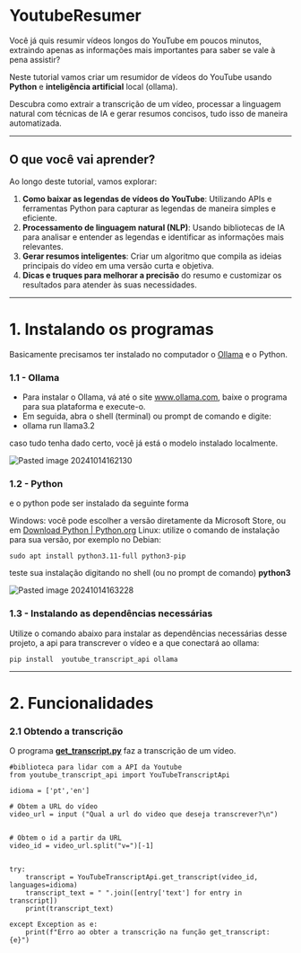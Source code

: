 # YoutubeResumer


Você já quis resumir vídeos longos do YouTube em poucos minutos, extraindo apenas as informações mais importantes para saber se vale à pena assistir? 

Neste tutorial vamos criar  um resumidor de vídeos do YouTube usando **Python** e **inteligência artificial** local (ollama). 

Descubra como extrair a transcrição de um vídeo, processar a linguagem natural com técnicas de IA e gerar resumos concisos, tudo isso de maneira automatizada.

-----------------------


## O que você vai aprender?

Ao longo deste tutorial, vamos explorar:

1. **Como baixar as legendas de vídeos do YouTube**: Utilizando APIs e ferramentas Python para capturar as legendas de maneira simples e eficiente.
2. **Processamento de linguagem natural (NLP)**: Usando bibliotecas de IA para analisar e entender as legendas e identificar as informações mais relevantes.
3. **Gerar resumos inteligentes**: Criar um algoritmo que compila as ideias principais do vídeo em uma versão curta e objetiva.
4. **Dicas e truques para melhorar a precisão** do resumo e customizar os resultados para atender às suas necessidades.

-------------------------

# 1. Instalando os programas

Basicamente precisamos ter instalado no computador o [Ollama](https://ollama.com/) e o Python.



### 1.1 - Ollama

- Para instalar o Ollama, vá até o site www.ollama.com, baixe o programa para sua plataforma e execute-o. 
- Em seguida, abra o shell (terminal) ou prompt de comando e digite:
- ollama run llama3.2

caso tudo tenha dado certo, você já está o modelo instalado localmente. 

![Pasted image 20241014162130](https://github.com/user-attachments/assets/905a5842-10e2-4cf6-ba94-75657329f991)




### 1.2 - Python

e o python pode ser instalado da seguinte forma

Windows: você pode escolher a versão diretamente da Microsoft Store, ou em [Download Python | Python.org](https://www.python.org/downloads/)
Linux: utilize o comando de instalação para sua versão, por exemplo no Debian:

	sudo apt install python3.11-full python3-pip

teste sua instalação digitando no shell (ou no prompt de comando) **python3**

![Pasted image 20241014163228](https://github.com/user-attachments/assets/80cfe662-f0a0-41e2-8c2f-932bbb67b7bf)




### 1.3 - Instalando as dependências necessárias

Utilize o comando abaixo para instalar as dependências necessárias desse projeto, a api para transcrever o vídeo e a que conectará ao ollama: 

	pip install  youtube_transcript_api ollama


------------------------------------------

# 2. Funcionalidades

### 2.1 Obtendo a transcrição

O programa [**get_transcript.py**](https://github.com/gazstao/YoutubeResumer/blob/main/get_transcript.py) faz a transcrição de um vídeo. 

	#biblioteca para lidar com a API da Youtube
	from youtube_transcript_api import YouTubeTranscriptApi                
	idioma = ['pt','en']
	
	# Obtem a URL do vídeo
	video_url = input ("Qual a url do video que deseja transcrever?\n")     
	
	# Obtem o id a partir da URL
	video_id = video_url.split("v=")[-1]                                    
	
	try:
		transcript = YouTubeTranscriptApi.get_transcript(video_id, languages=idioma)    
		transcript_text = " ".join([entry['text'] for entry in transcript])            
		print(transcript_text)
	
	except Exception as e:
		print(f"Erro ao obter a transcrição na função get_transcript: {e}")

